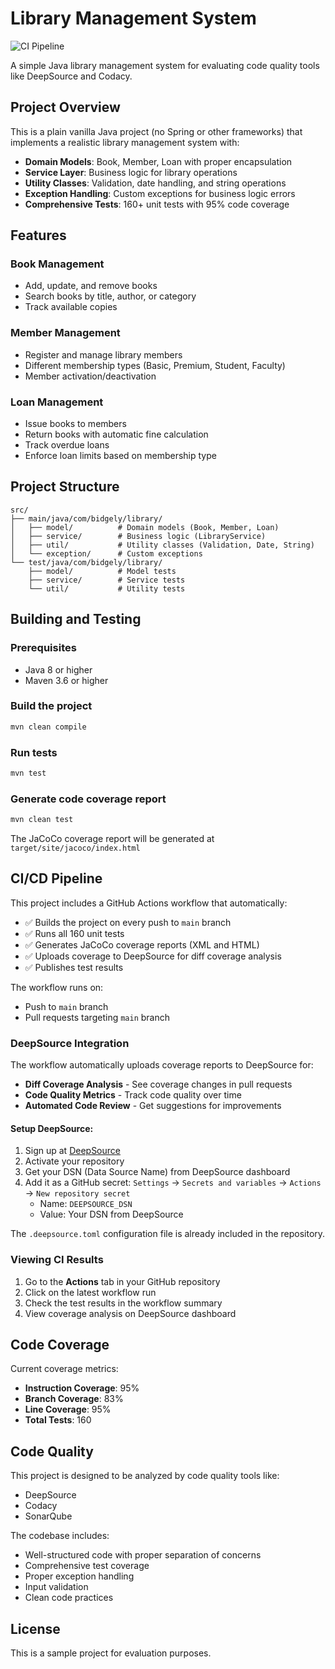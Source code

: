 # Library Management System

![CI Pipeline](https://github.com/YOUR_USERNAME/YOUR_REPO/workflows/CI%20Pipeline/badge.svg)

A simple Java library management system for evaluating code quality tools like DeepSource and Codacy.

## Project Overview

This is a plain vanilla Java project (no Spring or other frameworks) that implements a realistic library management system with:

- **Domain Models**: Book, Member, Loan with proper encapsulation
- **Service Layer**: Business logic for library operations
- **Utility Classes**: Validation, date handling, and string operations
- **Exception Handling**: Custom exceptions for business logic errors
- **Comprehensive Tests**: 160+ unit tests with 95% code coverage

## Features

### Book Management
- Add, update, and remove books
- Search books by title, author, or category
- Track available copies

### Member Management
- Register and manage library members
- Different membership types (Basic, Premium, Student, Faculty)
- Member activation/deactivation

### Loan Management
- Issue books to members
- Return books with automatic fine calculation
- Track overdue loans
- Enforce loan limits based on membership type

## Project Structure

```
src/
├── main/java/com/bidgely/library/
│   ├── model/          # Domain models (Book, Member, Loan)
│   ├── service/        # Business logic (LibraryService)
│   ├── util/           # Utility classes (Validation, Date, String)
│   └── exception/      # Custom exceptions
└── test/java/com/bidgely/library/
    ├── model/          # Model tests
    ├── service/        # Service tests
    └── util/           # Utility tests
```

## Building and Testing

### Prerequisites
- Java 8 or higher
- Maven 3.6 or higher

### Build the project
```bash
mvn clean compile
```

### Run tests
```bash
mvn test
```

### Generate code coverage report
```bash
mvn clean test
```

The JaCoCo coverage report will be generated at `target/site/jacoco/index.html`

## CI/CD Pipeline

This project includes a GitHub Actions workflow that automatically:
- ✅ Builds the project on every push to `main` branch
- ✅ Runs all 160 unit tests
- ✅ Generates JaCoCo coverage reports (XML and HTML)
- ✅ Uploads coverage to DeepSource for diff coverage analysis
- ✅ Publishes test results

The workflow runs on:
- Push to `main` branch
- Pull requests targeting `main` branch

### DeepSource Integration

The workflow automatically uploads coverage reports to DeepSource for:
- **Diff Coverage Analysis** - See coverage changes in pull requests
- **Code Quality Metrics** - Track code quality over time
- **Automated Code Review** - Get suggestions for improvements

#### Setup DeepSource:

1. Sign up at [DeepSource](https://deepsource.io/)
2. Activate your repository
3. Get your DSN (Data Source Name) from DeepSource dashboard
4. Add it as a GitHub secret: `Settings` → `Secrets and variables` → `Actions` → `New repository secret`
   - Name: `DEEPSOURCE_DSN`
   - Value: Your DSN from DeepSource

The `.deepsource.toml` configuration file is already included in the repository.

### Viewing CI Results

1. Go to the **Actions** tab in your GitHub repository
2. Click on the latest workflow run
3. Check the test results in the workflow summary
4. View coverage analysis on DeepSource dashboard

## Code Coverage

Current coverage metrics:
- **Instruction Coverage**: 95%
- **Branch Coverage**: 83%
- **Line Coverage**: 95%
- **Total Tests**: 160

## Code Quality

This project is designed to be analyzed by code quality tools like:
- DeepSource
- Codacy
- SonarQube

The codebase includes:
- Well-structured code with proper separation of concerns
- Comprehensive test coverage
- Proper exception handling
- Input validation
- Clean code practices

## License

This is a sample project for evaluation purposes.

